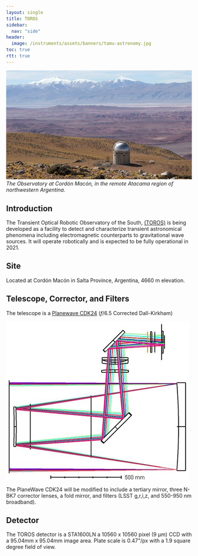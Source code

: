 ```yaml
---
layout: single
title: TOROS
sidebar:
  nav: "side"
header:
  image: /instruments/assets/banners/tamu-astronomy.jpg
toc: true
rtt: true
---
```

![Optical Layout](/instruments/assets/toros/Observatory_at_the_Cordon_Macon.jpg "Observatory at the Cordon Macon")
*The Observatory at Cordón Macón, in the remote Atacama region of northwestern Argentina.*

## Introduction
The Transient Optical Robotic Observatory of the South, [(TOROS)](https://toros.utrgv.edu/) is being developed as a facility to detect and characterize transient astronomical phenomena including electromagnetic counterparts to gravitational wave sources. It will operate robotically and is expected to be fully operational in 2021.

## Site
Located at Cordón Macón in Salta Province, Argentina, 4660 m elevation.

## Telescope, Corrector, and Filters
The telescope is a [Planewave CDK24](http://planewave.com/products-page/telescopes/24-inch-cdk-optical-tube-assembly/) (*f*/6.5 Corrected Dall-Kirkham)

![Optical Layout](/instruments/assets/toros/toros-layout.jpg "TOROS optical layout")

The PlaneWave CDK24 will be modified to include a tertiary mirror, three N-BK7 corrector lenses, a fold mirror, and filters (LSST g,r,i,z, and 550-950 nm broadband).

## Detector
The TOROS detector is a STA1600LN a 10560 x 10560 pixel (9 &mu;m) CCD with a 95.04mm x 95.04mm image area. Plate scale is 0.47"/px with a 1.9 square degree field of view.
